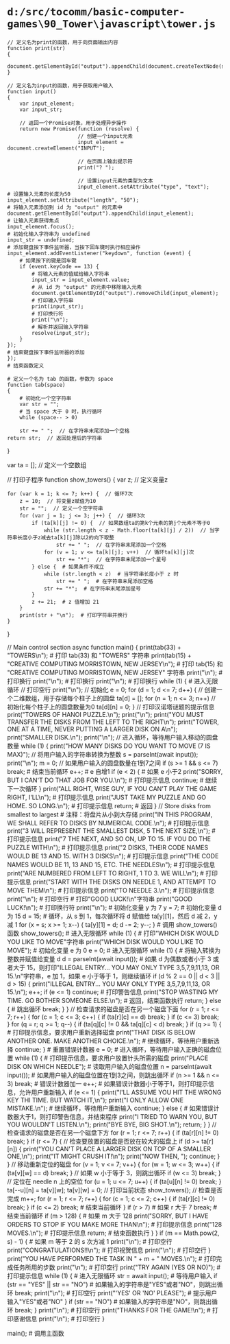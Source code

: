# `d:/src/tocomm/basic-computer-games\90_Tower\javascript\tower.js`

```
// 定义名为print的函数，用于向页面输出内容
function print(str)
{
    document.getElementById("output").appendChild(document.createTextNode(str));
}

// 定义名为input的函数，用于获取用户输入
function input()
{
    var input_element;
    var input_str;

    // 返回一个Promise对象，用于处理异步操作
    return new Promise(function (resolve) {
                       // 创建一个input元素
                       input_element = document.createElement("INPUT");

                       // 在页面上输出提示符
                       print("? ");

                       // 设置input元素的类型为文本
                       input_element.setAttribute("type", "text");
# 设置输入元素的长度为50
input_element.setAttribute("length", "50");
# 将输入元素添加到 id 为 "output" 的元素中
document.getElementById("output").appendChild(input_element);
# 让输入元素获得焦点
input_element.focus();
# 初始化输入字符串为 undefined
input_str = undefined;
# 添加键盘按下事件监听器，当按下回车键时执行相应操作
input_element.addEventListener("keydown", function (event) {
    # 如果按下的键是回车键
    if (event.keyCode == 13) {
        # 将输入元素的值赋给输入字符串
        input_str = input_element.value;
        # 从 id 为 "output" 的元素中移除输入元素
        document.getElementById("output").removeChild(input_element);
        # 打印输入字符串
        print(input_str);
        # 打印换行符
        print("\n");
        # 解析并返回输入字符串
        resolve(input_str);
    }
});
# 结束键盘按下事件监听器的添加
});
# 结束函数定义

# 定义一个名为 tab 的函数，参数为 space
function tab(space)
{
    # 初始化一个空字符串
    var str = "";
    # 当 space 大于 0 时，执行循环
    while (space-- > 0)
```
        str += " ";  // 在字符串末尾添加一个空格
    return str;  // 返回处理后的字符串
}

var ta = [];  // 定义一个空数组

// 打印子程序
function show_towers()
{
    var z;  // 定义变量z

    for (var k = 1; k <= 7; k++) {  // 循环7次
        z = 10;  // 将变量z赋值为10
        str = "";  // 定义一个空字符串
        for (var j = 1; j <= 3; j++) {  // 循环3次
            if (ta[k][j] != 0) {  // 如果数组ta的第k个元素的第j个元素不等于0
                while (str.length < z - Math.floor(ta[k][j] / 2))  // 当字符串长度小于z减去ta[k][j]除以2的向下取整
                    str += " ";  // 在字符串末尾添加一个空格
                for (v = 1; v <= ta[k][j]; v++)  // 循环ta[k][j]次
                    str += "*";  // 在字符串末尾添加一个星号
            } else {  # 如果条件不成立
                while (str.length < z)  # 当字符串长度小于 z 时
                    str += " ";  # 在字符串末尾添加空格
                str += "*";  # 在字符串末尾添加星号
            }
            z += 21;  # z 值增加 21
        }
        print(str + "\n");  # 打印字符串并换行
    }
}

// Main control section
async function main()
{
    print(tab(33) + "TOWERS\n");  # 打印 tab(33) 和 "TOWERS" 字符串
    print(tab(15) + "CREATIVE COMPUTING  MORRISTOWN, NEW JERSEY\n");  # 打印 tab(15) 和 "CREATIVE COMPUTING  MORRISTOWN, NEW JERSEY" 字符串
    print("\n");  # 打印换行
    print("\n");  # 打印换行
    print("\n");  # 打印换行
    while (1) {  # 进入无限循环
        // 打印空行
        print("\n");
        // 初始化
        e = 0;
        for (d = 1; d <= 7; d++) {
            // 创建一个二维数组，用于存储每个柱子上的圆盘
            ta[d] = [];
            for (n = 1; n <= 3; n++)
                // 初始化每个柱子上的圆盘数量为0
                ta[d][n] = 0;
        }
        // 打印汉诺塔谜题的提示信息
        print("TOWERS OF HANOI PUZZLE.\n");
        print("\n");
        print("YOU MUST TRANSFER THE DISKS FROM THE LEFT TO THE RIGHT\n");
        print("TOWER, ONE AT A TIME, NEVER PUTTING A LARGER DISK ON A\n");
        print("SMALLER DISK.\n");
        print("\n");
        // 进入循环，等待用户输入移动的圆盘数量
        while (1) {
            print("HOW MANY DISKS DO YOU WANT TO MOVE (7 IS MAX)");
            // 将用户输入的字符串转换为整数
            s = parseInt(await input());
            print("\n");
            m = 0;
            // 如果用户输入的圆盘数量在1到7之间
            if (s >= 1 && s <= 7)
                break;  # 结束当前循环
            e++;  # e 自增1
            if (e < 2) {  # 如果 e 小于2
                print("SORRY, BUT I CAN'T DO THAT JOB FOR YOU.\n");  # 打印提示信息
                continue;  # 继续下一次循环
            }
            print("ALL RIGHT, WISE GUY, IF YOU CAN'T PLAY THE GAME RIGHT, I'LL\n");  # 打印提示信息
            print("JUST TAKE MY PUZZLE AND GO HOME.  SO LONG.\n");  # 打印提示信息
            return;  # 返回
        }
        // Store disks from smallest to largest  # 注释：将盘片从小到大存储
        print("IN THIS PROGRAM, WE SHALL REFER TO DISKS BY NUMERICAL CODE.\n");  # 打印提示信息
        print("3 WILL REPRESENT THE SMALLEST DISK, 5 THE NEXT SIZE,\n");  # 打印提示信息
        print("7 THE NEXT, AND SO ON, UP TO 15.  IF YOU DO THE PUZZLE WITH\n");  # 打印提示信息
        print("2 DISKS, THEIR CODE NAMES WOULD BE 13 AND 15.  WITH 3 DISKS\n");  # 打印提示信息
        print("THE CODE NAMES WOULD BE 11, 13 AND 15, ETC.  THE NEEDLES\n");  # 打印提示信息
        print("ARE NUMBERED FROM LEFT TO RIGHT, 1 TO 3.  WE WILL\n");  # 打印提示信息
        print("START WITH THE DISKS ON NEEDLE 1, AND ATTEMPT TO MOVE THEM\n");  # 打印提示信息
        print("TO NEEDLE 3.\n");  # 打印提示信息
        print("\n");  # 打印空行
        # 打印"GOOD LUCK!\n"字符串
        print("GOOD LUCK!\n");
        # 打印换行符
        print("\n");
        # 初始化变量 y 为 7
        y = 7;
        # 初始化变量 d 为 15
        d = 15;
        # 循环，从 s 到 1，每次循环将 d 赋值给 ta[y][1]，然后 d 减 2，y 减 1
        for (x = s; x >= 1; x--) {
            ta[y][1] = d;
            d -= 2;
            y--;
        }
        # 调用 show_towers() 函数
        show_towers();
        # 进入无限循环
        while (1) {
            # 打印"WHICH DISK WOULD YOU LIKE TO MOVE"字符串
            print("WHICH DISK WOULD YOU LIKE TO MOVE");
            # 初始化变量 e 为 0
            e = 0;
            # 进入无限循环
            while (1) {
                # 将输入转换为整数并赋值给变量 d
                d = parseInt(await input());
                # 如果 d 为偶数或者小于 3 或者大于 15，则打印"ILLEGAL ENTRY... YOU MAY ONLY TYPE 3,5,7,9,11,13, OR 15.\n"字符串，e 加 1，如果 e 小于等于 1，则继续循环
                if (d % 2 == 0 || d < 3 || d > 15) {
                    print("ILLEGAL ENTRY... YOU MAY ONLY TYPE 3,5,7,9,11,13, OR 15.\n");
                    e++;
                    if (e <= 1)
                        continue;
                    # 打印警告信息
                    print("STOP WASTING MY TIME.  GO BOTHER SOMEONE ELSE.\n");
                    # 返回，结束函数执行
                    return;
                } else {
                    # 跳出循环
                    break;
                }
            }
            // 检查请求的磁盘是否在另一个磁盘下面
            for (r = 1; r <= 7; r++) {
                for (c = 1; c <= 3; c++) {
                    if (ta[r][c] == d)
                        break;
                }
                if (c <= 3)
                    break;
            }
            for (q = r; q >= 1; q--) {
                if (ta[q][c] != 0 && ta[q][c] < d)
                    break;
            }
            if (q >= 1) {
                # 打印提示信息，要求用户重新选择磁盘
                print("THAT DISK IS BELOW ANOTHER ONE.  MAKE ANOTHER CHOICE.\n");
                # 继续循环，等待用户重新选择
                continue;
            }
            # 重置错误计数器
            e = 0;
            # 进入循环，等待用户输入正确的磁盘位置
            while (1) {
                # 打印提示信息，要求用户放置针头所需的磁盘
                print("PLACE DISK ON WHICH NEEDLE");
                # 读取用户输入的磁盘位置
                n = parseInt(await input());
                # 如果用户输入的磁盘位置在1到3之间，则跳出循环
                if (n >= 1 && n <= 3)
                    break;
                # 错误计数器加一
                e++;
                # 如果错误计数器小于等于1，则打印提示信息，允许用户重新输入
                if (e <= 1) {
                    print("I'LL ASSUME YOU HIT THE WRONG KEY THI TIME.  BUT WATCH IT,\n");
                    print("I ONLY ALLOW ONE MISTAKE.\n");
                    # 继续循环，等待用户重新输入
                    continue;
                } else {
                    # 如果错误计数器大于1，则打印警告信息，并结束程序
                    print("I TRIED TO WARN YOU, BUT YOU WOULDN'T LISTEN.\n");
                    print("BYE BYE, BIG SHOT.\n");
                    return;
                }
            }
            // 检查请求的磁盘是否在另一个磁盘下方
            for (r = 1; r <= 7; r++) {
                if (ta[r][n] != 0)
                    break;
            }
            if (r <= 7) {
                // 检查要放置的磁盘是否放在较大的磁盘上
                if (d >= ta[r][n]) {
                    print("YOU CAN'T PLACE A LARGER DISK ON TOP OF A SMALLER ONE,\n");
                    print("IT MIGHT CRUSH IT!\n");
                    print("NOW THEN, ");
                    continue;
                }
            }
            // 移动重新定位的磁盘
            for (v = 1; v <= 7; v++) {
                for (w = 1; w <= 3; w++) {
                    if (ta[v][w] == d)
                        break;
                }
                // 如果 w 小于等于 3，则跳出循环
                if (w <= 3)
                    break;
            }
            // 定位在 needle n 上的空位
            for (u = 1; u <= 7; u++) {
                if (ta[u][n] != 0)
                    break;
            }
            ta[--u][n] = ta[v][w];
            ta[v][w] = 0;
            // 打印当前状态
            show_towers();
            // 检查是否完成
            m++;
            for (r = 1; r <= 7; r++) {
                for (c = 1; c <= 2; c++) {
                    if (ta[r][c] != 0)
                        break;
                }
                if (c <= 2)
                    break;  # 结束当前循环
            }
            if (r > 7)  # 如果 r 大于 7
                break;  # 结束当前循环
            if (m > 128) {  # 如果 m 大于 128
                print("SORRY, BUT I HAVE ORDERS TO STOP IF YOU MAKE MORE THAN\n");  # 打印提示信息
                print("128 MOVES.\n");  # 打印提示信息
                return;  # 结束函数执行
            }
        }
        if (m == Math.pow(2, s) - 1) {  # 如果 m 等于 2 的 s 次方减 1
            print("\n");  # 打印空行
            print("CONGRATULATIONS!!\n");  # 打印祝贺信息
            print("\n");  # 打印空行
        }
        print("YOU HAVE PERFORMED THE TASK IN " + m + " MOVES.\n");  # 打印完成任务所用的步数
        print("\n");  # 打印空行
        print("TRY AGAIN (YES OR NO)");  # 打印提示信息
        while (1) {  # 进入无限循环
            str = await input();  # 等待用户输入
            if (str == "YES" || str == "NO")  # 如果输入的字符串是"YES"或者"NO"，则跳出循环
                break;
            print("\n");  # 打印空行
            print("'YES' OR 'NO' PLEASE");  # 提示用户输入"YES"或者"NO"
        }
        if (str == "NO")  # 如果输入的字符串是"NO"，则跳出循环
            break;
    }
    print("\n");  # 打印空行
    print("THANKS FOR THE GAME!\n");  # 打印感谢信息
    print("\n");  # 打印空行
}

main();  # 调用主函数
```